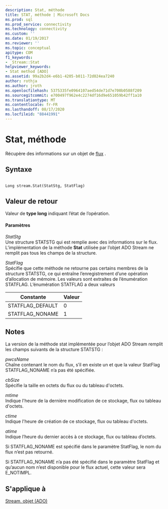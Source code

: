 ```yaml
---
description: Stat, méthode
title: STAT, méthode | Microsoft Docs
ms.prod: sql
ms.prod_service: connectivity
ms.technology: connectivity
ms.custom: ''
ms.date: 01/19/2017
ms.reviewer: ''
ms.topic: conceptual
apitype: COM
f1_keywords:
- _Stream::Stat
helpviewer_keywords:
- Stat method [ADO]
ms.assetid: 99a2b2d4-e6b1-4205-b011-72d024ea7240
author: rothja
ms.author: jroth
ms.openlocfilehash: 5375335fe0964107aed54de71d7e700b0588f209
ms.sourcegitcommit: e700497f962e4c2274df16d9e651059b42ff1a10
ms.translationtype: MT
ms.contentlocale: fr-FR
ms.lasthandoff: 08/17/2020
ms.locfileid: "88441991"
---
```

# <a name="stat-method"></a>Stat, méthode
Récupère des informations sur un objet de [flux](../../../ado/reference/ado-api/stream-object-ado.md) .  
  
## <a name="syntax"></a>Syntaxe  
  
```  
  
Long stream.Stat(StatStg, StatFlag)  
```  
  
## <a name="return-value"></a>Valeur de retour  
 Valeur de **type long** indiquant l’état de l’opération.  
  
#### <a name="parameters"></a>Paramètres  
 *StatStg*  
 Une structure STATSTG qui est remplie avec des informations sur le flux. L’implémentation de la méthode **Stat** utilisée par l’objet ADO Stream ne remplit pas tous les champs de la structure.  
  
 *StatFlag*  
 Spécifie que cette méthode ne retourne pas certains membres de la structure STATSTG, ce qui entraîne l’enregistrement d’une opération d’allocation de mémoire. Les valeurs sont extraites de l’énumération STATFLAG. L’énumération STATFLAG a deux valeurs  
  
|Constante|Valeur|  
|--------------|-----------|  
|STATFLAG_DEFAULT|0|  
|STATFLAG_NONAME|1|  
  
## <a name="remarks"></a>Notes  
 La version de la méthode stat implémentée pour l’objet ADO Stream remplit les champs suivants de la structure STATSTG :  
  
 *pwcsName*  
 Chaîne contenant le nom du flux, s’il en existe un et que la valeur StatFlag STATFLAG_NONAME n’a pas été spécifiée.  
  
 *cbSize*  
 Spécifie la taille en octets du flux ou du tableau d'octets.  
  
 *mtime*  
 Indique l'heure de la dernière modification de ce stockage, flux ou tableau d'octets.  
  
 *ctime*  
 Indique l'heure de création de ce stockage, flux ou tableau d'octets.  
  
 *atime*  
 Indique l’heure du dernier accès à ce stockage, flux ou tableau d’octets.  
  
 Si STATFLAG_NONAME est spécifié dans le paramètre StatFlag, le nom du flux n’est pas retourné.  
  
 Si STATFLAG_NONAME n’a pas été spécifié dans le paramètre StatFlag et qu’aucun nom n’est disponible pour le flux actuel, cette valeur sera E_NOTIMPL.  
  
## <a name="applies-to"></a>S'applique à  
 [Stream, objet (ADO)](../../../ado/reference/ado-api/stream-object-ado.md)
